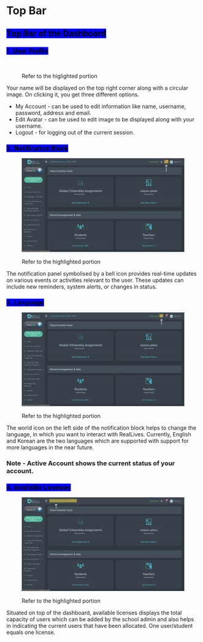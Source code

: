 # Top Bar

## <mark style="background-color:blue;">Top Bar of the Dashboard</mark>



### <mark style="background-color:blue;">1. User Profile</mark>

<figure><img src="../../.gitbook/assets/Image 28-02-24 at 12.40 PM.jpg" alt=""><figcaption><p>Refer to the higlighted portion</p></figcaption></figure>

Your name will be displayed on the top right corner along with a circular image. On clicking it, you get three different options.

* My Account - can be used to edit information like name, username, password, address and email.
* Edit Avatar - can be used to edit image to be displayed along with your username.
* Logout - for logging out of the current session.



### <mark style="background-color:blue;">2. Notification Block</mark>

<figure><img src="../../.gitbook/assets/2 noti.jpg" alt=""><figcaption><p>Refer to the highlighted portion</p></figcaption></figure>

The notification panel symbolised by a bell icon provides real-time updates on various events or activities relevant to the user. These updates can include new reminders, system alerts, or changes in status.



### <mark style="background-color:blue;">3. Language</mark>

<figure><img src="../../.gitbook/assets/3.jpg" alt=""><figcaption><p>Refer to the highlighted portion</p></figcaption></figure>

The world icon on the left side of the notification block helps to change the language, in which you want to interact with RealLives. Currently, English and Korean are the two languages which are supported with support for more languages in the near future.

### Note - Active Account shows the current status of your account.



### <mark style="background-color:blue;">4. Available Licenses</mark>

<figure><img src="../../.gitbook/assets/5.jpg" alt=""><figcaption><p>Refer to the highlighted portion</p></figcaption></figure>

Situated on top of the dashboard, available licenses displays the total capacity of users which can be added by the school admin and also helps in indicating the current users that have been allocated. One user/student equals one license.
